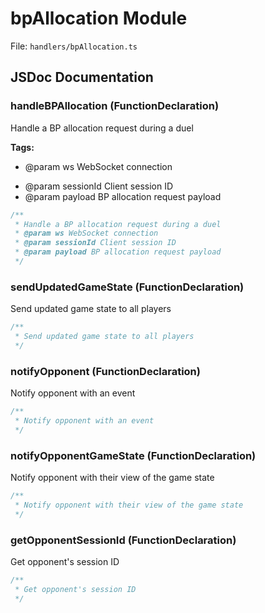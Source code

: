 # bpAllocation Module

File: `handlers/bpAllocation.ts`

## JSDoc Documentation

### handleBPAllocation (FunctionDeclaration)

Handle a BP allocation request during a duel

**Tags:**

- @param ws WebSocket connection
 * @param sessionId Client session ID
 * @param payload BP allocation request payload

```typescript
/**
 * Handle a BP allocation request during a duel
 * @param ws WebSocket connection
 * @param sessionId Client session ID
 * @param payload BP allocation request payload
 */
```

### sendUpdatedGameState (FunctionDeclaration)

Send updated game state to all players

```typescript
/**
 * Send updated game state to all players
 */
```

### notifyOpponent (FunctionDeclaration)

Notify opponent with an event

```typescript
/**
 * Notify opponent with an event
 */
```

### notifyOpponentGameState (FunctionDeclaration)

Notify opponent with their view of the game state

```typescript
/**
 * Notify opponent with their view of the game state
 */
```

### getOpponentSessionId (FunctionDeclaration)

Get opponent's session ID

```typescript
/**
 * Get opponent's session ID
 */
```

